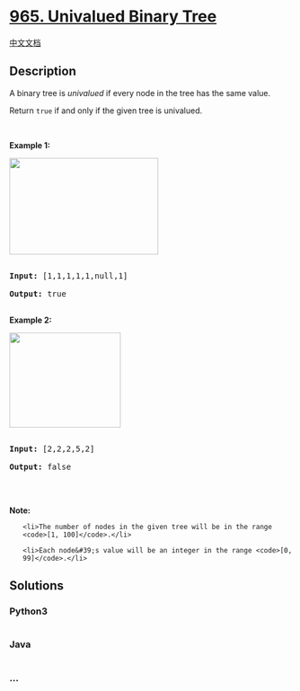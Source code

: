 # [965. Univalued Binary Tree](https://leetcode.com/problems/univalued-binary-tree)

[中文文档](/solution/0900-0999/0965.Univalued%20Binary%20Tree/README.md)

## Description
<p>A binary tree is <em>univalued</em> if every node in the tree has the same value.</p>



<p>Return <code>true</code>&nbsp;if and only if the given tree is univalued.</p>



<p>&nbsp;</p>



<p><strong>Example 1:</strong></p>

<img alt="" src="https://assets.leetcode.com/uploads/2018/12/28/unival_bst_1.png" style="width: 265px; height: 172px;" />

<pre>

<strong>Input: </strong><span id="example-input-1-1">[1,1,1,1,1,null,1]</span>

<strong>Output: </strong><span id="example-output-1">true</span>

</pre>



<div>

<p><strong>Example 2:</strong></p>

<img alt="" src="https://assets.leetcode.com/uploads/2018/12/28/unival_bst_2.png" style="width: 198px; height: 169px;" />

<pre>

<strong>Input: </strong><span id="example-input-2-1">[2,2,2,5,2]</span>

<strong>Output: </strong><span id="example-output-2">false</span>

</pre>

</div>



<p>&nbsp;</p>



<p><strong>Note:</strong></p>



<ol>

	<li>The number of nodes in the given tree will be in the range <code>[1, 100]</code>.</li>

	<li>Each node&#39;s value will be an integer in the range <code>[0, 99]</code>.</li>

</ol>




## Solutions


<!-- tabs:start -->

### **Python3**

```python

```

### **Java**

```java

```

### **...**
```

```

<!-- tabs:end -->